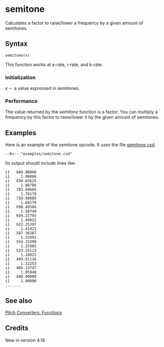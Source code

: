<!--
id:semitone
category:Pitch Converters:Functions
-->
# semitone
Calculates a factor to raise/lower a frequency by a given amount of semitones.

## Syntax
``` csound-orc
semitone(x)
```

This function works at a-rate, i-rate, and k-rate.

### Initialization

_x_ -- a value expressed in semitones.

### Performance

The value returned by the _semitone_ function is a factor. You can multiply a frequency by this factor to raise/lower it by the given amount of semitones.

## Examples

Here is an example of the semitone opcode. It uses the file [semitone.csd](../../examples/semitone.csd).

``` csound-csd title="Example of the semitone opcode." linenums="1"
--8<-- "examples/semitone.csd"
```

Its output should include lines like:

```
i1   880.00000
i1     2.00000
i1   830.65625
i1     1.88786
i1   783.94665
i1     1.78170
i1   739.98885
i1     1.68179
i1   698.49586
i1     1.58749
i1   659.21793
i1     1.49822
i1   622.25397
i1     1.41421
i1   587.36267
i1     1.33492
i1   554.33399
i1     1.25985
i1   523.25113
i1     1.18921
i1   493.91116
i1     1.12253
i1   466.13747
i1     1.05940
i1   440.00000
i1     1.00000
.......
```

## See also

[Pitch Converters: Functions](../../pitch/funcs)

## Credits

New in version 4.16
